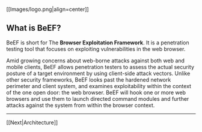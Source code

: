 [[Images/logo.png|align=center]]

##  What is BeEF?

BeEF is short for The **Browser Exploitation Framework**. It is a penetration testing tool that focuses on exploiting vulnerabilities in the web browser.

Amid growing concerns about web-borne attacks against both web and mobile clients, BeEF allows penetration testers to assess the actual security posture of a target environment by using client-side attack vectors. Unlike other security frameworks, BeEF looks past the hardened network perimeter and client system, and examines exploitability within the context of the one open door: the web browser. BeEF will hook one or more web browsers and use them to launch directed command modules and further attacks against the system from within the browser context.


***
[[Next|Architecture]]

